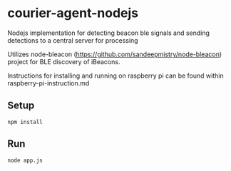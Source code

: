 # courier-agent-nodejs
Nodejs implementation for detecting beacon ble signals and sending detections to a central server for processing

Utilizes node-bleacon (https://github.com/sandeepmistry/node-bleacon) project for BLE discovery of iBeacons.  

Instructions for installing and running on raspberry pi can be found within raspberry-pi-instruction.md

## Setup

```
npm install
```

## Run
```
node app.js
```
